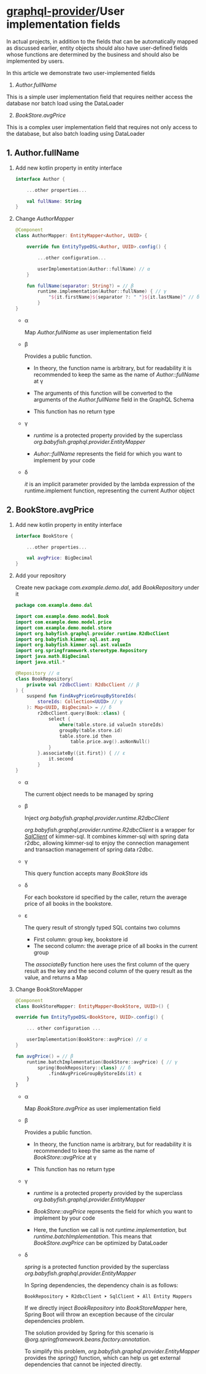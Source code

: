 # [graphql-provider](https://github.com/babyfish-ct/graphql-provider)/User implementation fields

In actual projects, in addition to the fields that can be automatically mapped as discussed earlier, entity objects should also have user-defined fields whose functions are determined by the business and should also be implemented by users.

In this article we demonstrate two user-implemented fields

1. *Author.fullName*

This is a simple user implementation field that requires neither access the database nor batch load using the DataLoader

2. *BookStore.avgPrice*

This is a complex user implementation field that requires not only access to the database, but also batch loading using DataLoader

## 1. Author.fullName

1. Add new kotlin property in entity interface

    ```kt
    interface Author {

        ...other properties...

        val fullName: String
    }
    ```

2. Change *AuthorMapper*

    ```kt
    @Component
    class AuthorMapper: EntityMapper<Author, UUID> {

        override fun EntityTypeDSL<Author, UUID>.config() {

            ...other configuration...

            userImplementation(Author::fullName) // α
        }

        fun fullName(separator: String?) = // β
            runtime.implementation(Author::fullName) { // γ
                "${it.firstName}${separator ?: " "}${it.lastName}" // δ
            }
    }
    ```

    - α

        Map *Author.fullName* as user implementation field

    - β

        Provides a public function.

        - In theory, the function name is arbitrary, but for readability it is recommended to keep the same as the name of *Author::fullName* at γ

        - The arguments of this function will be converted to the arguments of the *Author.fullName* field in the GraphQL Schema

        - This function has no return type

    - γ

        - *runtime* is a protected property provided by the superclass *org.babyfish.graphql.provider.EntityMapper*

        - *Auhor::fullName* represents the field for which you want to implement by your code


    - δ

        *it* is an implicit parameter provided by the lambda expression of the runtime.implement function, representing the current Author object
    
## 2. BookStore.avgPrice

1. Add new kotlin property in entity interface

    ```kt
    interface BookStore {

        ...other properties...

        val avgPrice: BigDecimal
    }
    ```

2. Add your repository

    Create new package *com.example.demo.dal*, add *BookRepository* under it
    
    ```kt
    package com.example.demo.dal
    
    import com.example.demo.model.Book
    import com.example.demo.model.price
    import com.example.demo.model.store
    import org.babyfish.graphql.provider.runtime.R2dbcClient
    import org.babyfish.kimmer.sql.ast.avg
    import org.babyfish.kimmer.sql.ast.valueIn
    import org.springframework.stereotype.Repository
    import java.math.BigDecimal
    import java.util.*

    @Repository // α
    class BookRepository(
        private val r2dbcClient: R2dbcClient // β
    ) {
        suspend fun findAvgPriceGroupByStoreIds(
            storeIds: Collection<UUID> // γ
        ): Map<UUID, BigDecimal> = // δ
            r2dbcClient.query(Book::class) {
                select {
                    where(table.store.id valueIn storeIds)
                    groupBy(table.store.id)
                    table.store.id then
                        table.price.avg().asNonNull()
                }
            }.associateBy({it.first}) { // ε
                it.second
            }
    }
    ```
    
    - α
    
        The current object needs to be managed by spring
        
    - β

        Inject *org.babyfish.graphql.provider.runtime.R2dbcClient*
        
        *org.babyfish.graphql.provider.runtime.R2dbcClient* is a wrapper for [*SqlClient*](https://github.com/babyfish-ct/kimmer/blob/main/project/kimmer-sql/src/main/kotlin/org/babyfish/kimmer/sql/SqlClient.kt) of kimmer-sql. It combines kimmer-sql with spring data r2dbc, allowing kimmer-sql to enjoy the connection management and transaction management of spring data r2dbc.
        
    - γ

        This query function accepts many *BookStore* ids
        
    - δ

        For each bookstore id specified by the caller, return the average price of all books in the bookstore.
        
    - ε
        
        The query result of strongly typed SQL contains two columns

        - First column: group key, bookstore id
        - The second column: the average price of all books in the current group

        The *associateBy* function here uses the first column of the query result as the key and the second column of the query result as the value, and returns a Map

3. Change BookStoreMapper

    ```kt
    @Component
    class BookStoreMapper: EntityMapper<BookStore, UUID>() {

    override fun EntityTypeDSL<BookStore, UUID>.config() {

        ... other configuration ...

        userImplementation(BookStore::avgPrice) // α
    }

    fun avgPrice() = // β
        runtime.batchImplementation(BookStore::avgPrice) { // γ
            spring(BookRepository::class) // δ
                .findAvgPriceGroupByStoreIds(it) ε
        }
    }
    ```
    
    - α

        Map *BookStore.avgPrice* as user implementation field

    - β

        Provides a public function.

        - In theory, the function name is arbitrary, but for readability it is recommended to keep the same as the name of *BookStore::avgPrice* at γ

        - This function has no return type

    - γ

        - *runtime* is a protected property provided by the superclass *org.babyfish.graphql.provider.EntityMapper*

        - *BookStore::avgPrice* represents the field for which you want to implement by your code

        - Here, the function we call is not *runtime.implementation*, but *runtime.batchImplementation*. This means that *BookStore.avgPrice* can be optimized by DataLoader

    - δ
    
        *spring* is a protected function provided by the superclass *org.babyfish.graphql.provider.EntityMapper*
    
        In Spring dependencies, the dependency chain is as follows:
       
        `BookRepository ➤ R2dbcClient ➤ SqlClient ➤ All Entity Mappers`
        
        If we directly inject *BookRepository* into *BookStoreMapper* here, Spring Boot will throw an exception because of the circular dependencies problem.
        
        The solution provided by Spring for this scenario is @*org.springframework.beans.factory.annotation*.
        
        To simplify this problem, *org.babyfish.graphql.provider.EntityMapper* provides the *spring()* function, which can help us get external dependencies that cannot be injected directly.
